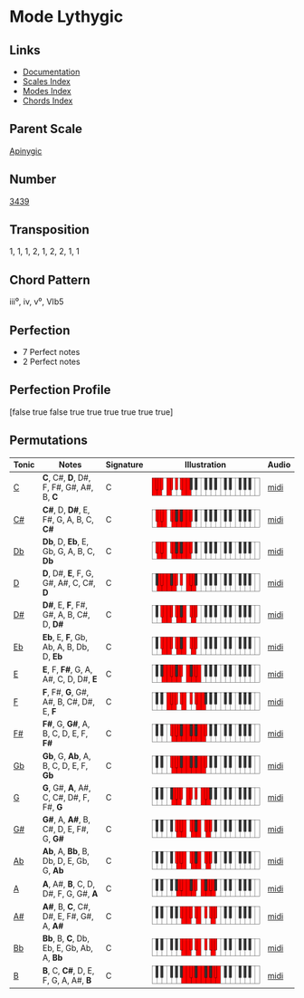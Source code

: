 # Mode Lythygic

## Links

- [Documentation](README.md)
- [Scales Index](Scales.md)
- [Modes Index](Modes.md)
- [Chords Index](Chords.md)

## Parent Scale

[Apinygic](ScaleApinygic.md)

## Number

[3439](https://ianring.com/musictheory/scales/3439)

## Transposition

1, 1, 1, 2, 1, 2, 2, 1, 1

## Chord Pattern

iii⁰, iv, v⁰, VIb5

## Perfection

- 7 Perfect notes
- 2 Perfect notes

## Perfection Profile

[false true false true true true true true true]

## Permutations

| Tonic | Notes | Signature | Illustration | Audio |
|-------|-------|-----------|--------------|-------|
| [C](ModeCNaturalLythygic.md) | **C**, C#, **D**, D#, F, F#, G#, A#, B, **C** | C | ![CNaturalLythygic](ModeCNaturalLythygic.png) | [midi](https://github.com/edipermadi/music/blob/main/docs/ModeCNaturalLythygic.mid?raw=true) |
| [C#](ModeCSharpLythygic.md) | **C#**, D, **D#**, E, F#, G, A, B, C, **C#** | C | ![CSharpLythygic](ModeCSharpLythygic.png) | [midi](https://github.com/edipermadi/music/blob/main/docs/ModeCSharpLythygic.mid?raw=true) |
| [Db](ModeDFlatLythygic.md) | **Db**, D, **Eb**, E, Gb, G, A, B, C, **Db** | C | ![DFlatLythygic](ModeDFlatLythygic.png) | [midi](https://github.com/edipermadi/music/blob/main/docs/ModeDFlatLythygic.mid?raw=true) |
| [D](ModeDNaturalLythygic.md) | **D**, D#, **E**, F, G, G#, A#, C, C#, **D** | C | ![DNaturalLythygic](ModeDNaturalLythygic.png) | [midi](https://github.com/edipermadi/music/blob/main/docs/ModeDNaturalLythygic.mid?raw=true) |
| [D#](ModeDSharpLythygic.md) | **D#**, E, **F**, F#, G#, A, B, C#, D, **D#** | C | ![DSharpLythygic](ModeDSharpLythygic.png) | [midi](https://github.com/edipermadi/music/blob/main/docs/ModeDSharpLythygic.mid?raw=true) |
| [Eb](ModeEFlatLythygic.md) | **Eb**, E, **F**, Gb, Ab, A, B, Db, D, **Eb** | C | ![EFlatLythygic](ModeEFlatLythygic.png) | [midi](https://github.com/edipermadi/music/blob/main/docs/ModeEFlatLythygic.mid?raw=true) |
| [E](ModeENaturalLythygic.md) | **E**, F, **F#**, G, A, A#, C, D, D#, **E** | C | ![ENaturalLythygic](ModeENaturalLythygic.png) | [midi](https://github.com/edipermadi/music/blob/main/docs/ModeENaturalLythygic.mid?raw=true) |
| [F](ModeFNaturalLythygic.md) | **F**, F#, **G**, G#, A#, B, C#, D#, E, **F** | C | ![FNaturalLythygic](ModeFNaturalLythygic.png) | [midi](https://github.com/edipermadi/music/blob/main/docs/ModeFNaturalLythygic.mid?raw=true) |
| [F#](ModeFSharpLythygic.md) | **F#**, G, **G#**, A, B, C, D, E, F, **F#** | C | ![FSharpLythygic](ModeFSharpLythygic.png) | [midi](https://github.com/edipermadi/music/blob/main/docs/ModeFSharpLythygic.mid?raw=true) |
| [Gb](ModeGFlatLythygic.md) | **Gb**, G, **Ab**, A, B, C, D, E, F, **Gb** | C | ![GFlatLythygic](ModeGFlatLythygic.png) | [midi](https://github.com/edipermadi/music/blob/main/docs/ModeGFlatLythygic.mid?raw=true) |
| [G](ModeGNaturalLythygic.md) | **G**, G#, **A**, A#, C, C#, D#, F, F#, **G** | C | ![GNaturalLythygic](ModeGNaturalLythygic.png) | [midi](https://github.com/edipermadi/music/blob/main/docs/ModeGNaturalLythygic.mid?raw=true) |
| [G#](ModeGSharpLythygic.md) | **G#**, A, **A#**, B, C#, D, E, F#, G, **G#** | C | ![GSharpLythygic](ModeGSharpLythygic.png) | [midi](https://github.com/edipermadi/music/blob/main/docs/ModeGSharpLythygic.mid?raw=true) |
| [Ab](ModeAFlatLythygic.md) | **Ab**, A, **Bb**, B, Db, D, E, Gb, G, **Ab** | C | ![AFlatLythygic](ModeAFlatLythygic.png) | [midi](https://github.com/edipermadi/music/blob/main/docs/ModeAFlatLythygic.mid?raw=true) |
| [A](ModeANaturalLythygic.md) | **A**, A#, **B**, C, D, D#, F, G, G#, **A** | C | ![ANaturalLythygic](ModeANaturalLythygic.png) | [midi](https://github.com/edipermadi/music/blob/main/docs/ModeANaturalLythygic.mid?raw=true) |
| [A#](ModeASharpLythygic.md) | **A#**, B, **C**, C#, D#, E, F#, G#, A, **A#** | C | ![ASharpLythygic](ModeASharpLythygic.png) | [midi](https://github.com/edipermadi/music/blob/main/docs/ModeASharpLythygic.mid?raw=true) |
| [Bb](ModeBFlatLythygic.md) | **Bb**, B, **C**, Db, Eb, E, Gb, Ab, A, **Bb** | C | ![BFlatLythygic](ModeBFlatLythygic.png) | [midi](https://github.com/edipermadi/music/blob/main/docs/ModeBFlatLythygic.mid?raw=true) |
| [B](ModeBNaturalLythygic.md) | **B**, C, **C#**, D, E, F, G, A, A#, **B** | C | ![BNaturalLythygic](ModeBNaturalLythygic.png) | [midi](https://github.com/edipermadi/music/blob/main/docs/ModeBNaturalLythygic.mid?raw=true) |
